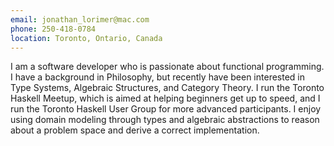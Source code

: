 ```yaml
---
email: jonathan_lorimer@mac.com
phone: 250-418-0784
location: Toronto, Ontario, Canada
---
```


I am a software developer who is passionate about functional programming. I have a background in Philosophy, but recently have been interested in Type Systems, Algebraic Structures, and Category Theory. I run the Toronto Haskell Meetup, which is aimed at helping beginners get up to speed, and I run the Toronto Haskell User Group for more advanced participants. I enjoy using domain modeling through types and algebraic abstractions to reason about a problem space and derive a correct implementation.
